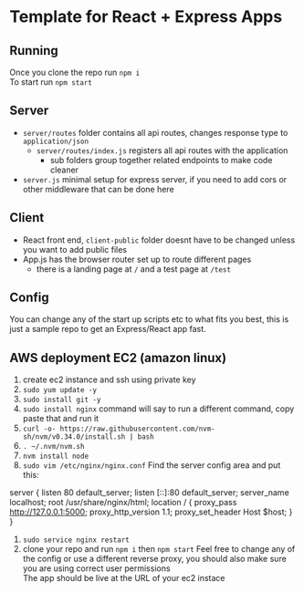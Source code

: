 # Template for React + Express Apps

## Running
Once you clone the repo run `npm i`  
To start run `npm start`

## Server
- `server/routes` folder contains all api routes, changes response type to `application/json`
  - `server/routes/index.js` registers all api routes with the application
    - sub folders group together related endpoints to make code cleaner
- `server.js` minimal setup for express server, if you need to add cors or other middleware that can be done here

## Client
- React front end, `client-public` folder doesnt have to be changed unless you want to add public files
- App.js has the browser router set up to route different pages
  - there is a landing page at `/` and a test page at `/test`

## Config
You can change any of the start up scripts etc to what fits you best, this is just a sample repo to get an Express/React app fast.

## AWS deployment EC2 (amazon linux)
1. create ec2 instance and ssh using private key
1. `sudo yum update -y`
1. `sudo install git -y`
1. `sudo install nginx` command will say to run a different command, copy paste that and run it
1. `curl -o- https://raw.githubusercontent.com/nvm-sh/nvm/v0.34.0/install.sh | bash`
1. `. ~/.nvm/nvm.sh`
1. `nvm install node`
1. `sudo vim /etc/nginx/nginx.conf`
Find the server config area and put this:

server {
   listen         80 default_server;
   listen         [::]:80 default_server;
   server_name    localhost;
   root           /usr/share/nginx/html;
   location / {
       proxy_pass http://127.0.0.1:5000;
       proxy_http_version 1.1;
       proxy_set_header Host $host;
   }
}
1. `sudo service nginx restart`
1. clone your repo and run `npm i` then `npm start`
Feel free to change any of the config or use a different reverse proxy, you should also make sure you are using correct user permissions  
The app should be live at the URL of your ec2 instace